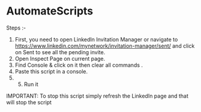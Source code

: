 # AutomateScripts
Steps :- 
1. First, you need to open LinkedIn Invitation Manager or navigate to https://www.linkedin.com/mynetwork/invitation-manager/sent/ and click on Sent to see all the pending invite.
2. Open Inspect Page on current page.
3. Find Console & click on it then clear all commands .
4. Paste this script in a console. 
5. 5. Run it 



IMPORTANT: To stop this script simply refresh the LinkedIn page and that will stop the script
